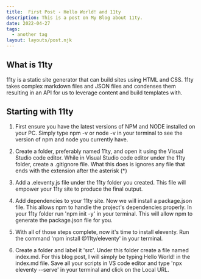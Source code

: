 ```yaml
---
title:  First Post - Hello World! and 11ty
description: This is a post on My Blog about 11ty.
date: 2022-04-27
tags:
  - another tag
layout: layouts/post.njk
---
```

## What is 11ty
11ty is a static site generator that can build sites using HTML and CSS. 11ty takes complex markdown files and JSON files and condenses them resulting in an API for us to leverage content and build templates with.

## Starting with 11ty
1. First ensure you have the latest versions of NPM and NODE installed on your PC. Simply type npm -v or node -v in your terminal to see the version of npm and node you currently have.

2. Create a folder, preferably named 11ty, and open it using the Visual Studio code editor. While in Visual Studio code editor under the 11ty folder, create a .gitignore file. What this does is ignores any file that ends with the extension after the asterisk (*)

3. Add a .eleventy.js file under the 11ty folder you created. This file will empower your 11ty site to produce the final output.

4. Add dependencies to your 11ty site. Now we will install a package.json file. This allows npm to handle the project's dependencies properly. In your 11ty folder run 'npm init -y' in your terminal. This will allow npm to generate the package.json file for you. 

5. With all of those steps complete, now it's time to install eleventy. Run the command 'npm install @11ty/eleventy' in your terminal. 

6. Create a folder and label it 'src'.  Under this folder create a file named index.md. For this blog post, I will simply be typing Hello World! in the index.md file. Save all your scripts in VS code editor and type 'npx eleventy --serve' in your terminal and click on the Local URL. 
